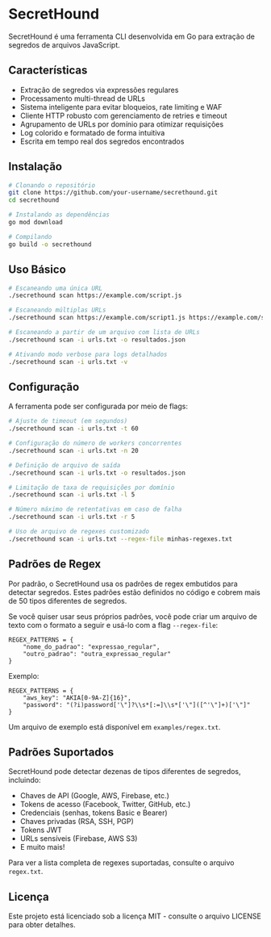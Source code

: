 # SecretHound

SecretHound é uma ferramenta CLI desenvolvida em Go para extração de segredos de arquivos JavaScript.

## Características

- Extração de segredos via expressões regulares
- Processamento multi-thread de URLs
- Sistema inteligente para evitar bloqueios, rate limiting e WAF
- Cliente HTTP robusto com gerenciamento de retries e timeout
- Agrupamento de URLs por domínio para otimizar requisições
- Log colorido e formatado de forma intuitiva
- Escrita em tempo real dos segredos encontrados

## Instalação

```bash
# Clonando o repositório
git clone https://github.com/your-username/secrethound.git
cd secrethound

# Instalando as dependências
go mod download

# Compilando
go build -o secrethound
```

## Uso Básico

```bash
# Escaneando uma única URL
./secrethound scan https://example.com/script.js

# Escaneando múltiplas URLs
./secrethound scan https://example.com/script1.js https://example.com/script2.js

# Escaneando a partir de um arquivo com lista de URLs
./secrethound scan -i urls.txt -o resultados.json

# Ativando modo verbose para logs detalhados
./secrethound scan -i urls.txt -v
```

## Configuração

A ferramenta pode ser configurada por meio de flags:

```bash
# Ajuste de timeout (em segundos)
./secrethound scan -i urls.txt -t 60

# Configuração do número de workers concorrentes
./secrethound scan -i urls.txt -n 20

# Definição de arquivo de saída
./secrethound scan -i urls.txt -o resultados.json

# Limitação de taxa de requisições por domínio
./secrethound scan -i urls.txt -l 5

# Número máximo de retentativas em caso de falha
./secrethound scan -i urls.txt -r 5

# Uso de arquivo de regexes customizado
./secrethound scan -i urls.txt --regex-file minhas-regexes.txt
```

## Padrões de Regex

Por padrão, o SecretHound usa os padrões de regex embutidos para detectar segredos. 
Estes padrões estão definidos no código e cobrem mais de 50 tipos diferentes de segredos.

Se você quiser usar seus próprios padrões, você pode criar um arquivo de texto com o formato a seguir
e usá-lo com a flag `--regex-file`:

```
REGEX_PATTERNS = {
    "nome_do_padrao": "expressao_regular",
    "outro_padrao": "outra_expressao_regular"
}
```

Exemplo:

```
REGEX_PATTERNS = {
    "aws_key": "AKIA[0-9A-Z]{16}",
    "password": "(?i)password['\"]?\\s*[:=]\\s*['\"]([^'\"]+)['\"]"
}
```

Um arquivo de exemplo está disponível em `examples/regex.txt`.

## Padrões Suportados

SecretHound pode detectar dezenas de tipos diferentes de segredos, incluindo:

- Chaves de API (Google, AWS, Firebase, etc.)
- Tokens de acesso (Facebook, Twitter, GitHub, etc.)
- Credenciais (senhas, tokens Basic e Bearer)
- Chaves privadas (RSA, SSH, PGP)
- Tokens JWT
- URLs sensíveis (Firebase, AWS S3)
- E muito mais!

Para ver a lista completa de regexes suportadas, consulte o arquivo `regex.txt`.

## Licença

Este projeto está licenciado sob a licença MIT - consulte o arquivo LICENSE para obter detalhes.
